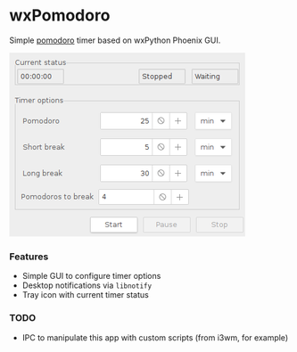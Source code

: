 # wxPomodoro

Simple [pomodoro](https://en.wikipedia.org/wiki/Pomodoro_Technique) timer based on wxPython Phoenix GUI.

![screenshot](screenshot.png "Main window")

### Features
* Simple GUI to configure timer options
* Desktop notifications via `libnotify`
* Tray icon with current timer status

### TODO
* IPC to manipulate this app with custom scripts (from i3wm, for example)
